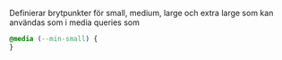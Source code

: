Definierar brytpunkter för small, medium, large och extra large som kan användas som i media queries som

```css
@media (--min-small) {
}
```
